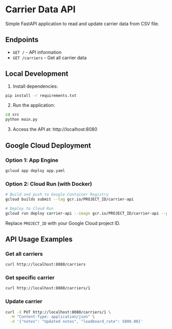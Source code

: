 # Carrier Data API

Simple FastAPI application to read and update carrier data from CSV file.

## Endpoints

- `GET /` - API information
- `GET /carriers` - Get all carrier data

## Local Development

1. Install dependencies:
```bash
pip install -r requirements.txt
```

2. Run the application:
```bash
cd src
python main.py
```

3. Access the API at: http://localhost:8080

## Google Cloud Deployment

### Option 1: App Engine
```bash
gcloud app deploy app.yaml
```

### Option 2: Cloud Run (with Docker)
```bash
# Build and push to Google Container Registry
gcloud builds submit --tag gcr.io/PROJECT_ID/carrier-api

# Deploy to Cloud Run
gcloud run deploy carrier-api --image gcr.io/PROJECT_ID/carrier-api --platform managed --region us-central1 --allow-unauthenticated
```

Replace `PROJECT_ID` with your Google Cloud project ID.

## API Usage Examples

### Get all carriers
```bash
curl http://localhost:8080/carriers
```

### Get specific carrier
```bash
curl http://localhost:8080/carriers/1
```

### Update carrier
```bash
curl -X PUT http://localhost:8080/carriers/1 \
  -H "Content-Type: application/json" \
  -d '{"notes": "Updated notes", "loadboard_rate": 5000.00}'
```
